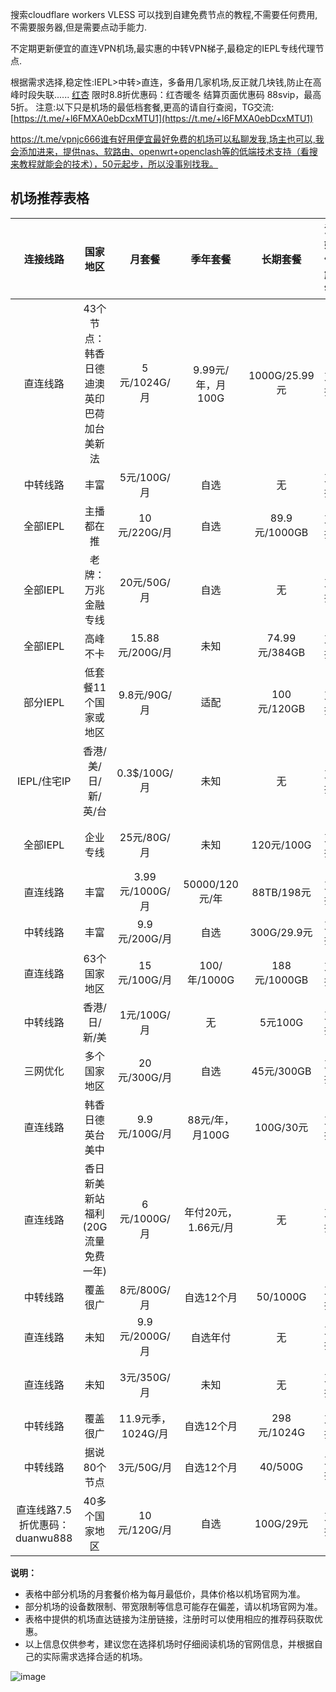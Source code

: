 

搜索cloudflare workers VLESS 可以找到自建免费节点的教程,不需要任何费用,不需要服务器,但是需要点动手能力.

不定期更新便宜的直连VPN机场,最实惠的中转VPN梯子,最稳定的IEPL专线代理节点.

根据需求选择,稳定性:IEPL>中转>直连，多备用几家机场,反正就几块钱,防止在高峰时段失联......
[红杏](https://hongxingdl.com/web/#/login?code=vkWKpF9g) 限时8.8折优惠码：红杏暖冬 结算页面优惠码 88svip，最高5折。
注意:以下只是机场的最低档套餐,更高的请自行查阅，TG交流: [https://t.me/+l6FMXA0ebDcxMTU1](https://t.me/+l6FMXA0ebDcxMTU1)

https://t.me/vpnjc666谁有好用便宜最好免费的机场可以私聊发我,场主也可以,我会添加进来，提供nas、软路由、openwrt+openclash等的低端技术支持（看搜来教程就能会的技术），50元起步，所以没事别找我。

##  机场推荐表格

| 连接线路 | 国家地区 | 月套餐 | 季年套餐 | 长期套餐 | 流媒体解锁 | 设备数限制 | 带宽限制 | 机场直达 |
| :-------: | :------: | :------: | :-----------: | :---------: | :---------: | :-------: | :-------: | :-------: |
| 直连线路 | 43个节点：韩香日德迪澳英印巴荷加台美新法 | 5元/1024G/月 | 9.99元/年，月100G | 1000G/25.99元 | 支持 | 不限 | 不限 | [三毛机场](https://xn--ehqx7tcnnope.com/#/register?code=y0Xa1udj) |
| 中转线路 | 丰富 | 5元/100G/月 | 自选 | 无 | 支持 | 不限 | 未知 | [吃瓜云](https://chiguayun.club/#/register?code=YPXBe1ef) |
| 全部IEPL | 主播都在推 | 10元/220G/月 | 自选 | 89.9元/1000GB | 支持 | 不限 | 1G | [红杏](https://hongxingdl.com/web/#/login?code=vkWKpF9g) |
| 全部IEPL | 老牌：万兆金融专线 | 20元/50G/月 | 自选 | 无 | 支持 | 不限 | 1G | [DuangCloud](https://portal.dc-site5.com/#/register?code=LxWobEjX) |
| 全部IEPL | 高峰不卡 | 15.88元/200G/月 | 未知 | 74.99元/384GB | 支持 | 8个 | 1G | [冲浪猫](https://m.msclm.net/#/register?code=vJaLDMci) |
| 部分IEPL | 低套餐11个国家或地区 | 9.8元/90G/月 | 适配 | 100元/120GB | 支持 | 无 | 未知 | [高端：穿云箭](https://rocket123.uk/#/register?code=0AWCsSwR) |
| IEPL/住宅IP | 香港/美/日/新/英/台 | 0.3$/100G/月 | 未知 | 无 | 支持 | 无限制 | 1G | [Mitce](https://mitce.com/aff.php?aff=4336) |
| 全部IEPL | 企业专线 | 25元/80G/月 | 未知 | 120元/100G | 支持 | 无限制 | 无限制 | [Spcloud](https://web.dashsp.top/#/register?code=xKFym66v) |
| 直连线路 | 丰富 | 3.99元/1000G/月 |50000/120元/年 | 88TB/198元 | 支持 | 不限 | 不限 | [Needay](https://needay.xyz/#/register?code=iLtbXP7l) |
| 中转线路 | 丰富 | 9.9元/200G/月 |自选 |300G/29.9元 | 支持 | 不限 | 不限 | [菜鸟机场](https://cainiao164.top/#/register?code=HPvRqtZ8) |
| 直连线路 | 63个国家地区 | 15元/100G/月 | 100/年/1000G | 188元/1000GB | 支持 | 不限制 | 1G | [GW云洞](https://gw-yundong.vip/#/register?code=KUC55Jy1) |
| 中转线路 | 香港/日/新/美 | 1元/100G/月 | 无 | 5元100G | 支持 | 3个 | 不限 | [超级机场](https://超级机场.com/#/register?code=rVJgYLGW) |
| 三网优化 | 多个国家地区 | 20元/300G/月 | 自选 | 45元/300GB | 支持 | 不限制 | 1G | [hktix](https://hktix.net/#/register?code=4WHNUQI7) |
| 直连线路 | 韩香日德英台美中 | 9.9元/100G/月 | 88元/年，月100G | 100G/30元 | 支持 | 不限 | 不限 | [蜂群](https://dash.fengqun.shop/#/register?code=HvlzbghK) |
| 直连线路 | 香日新美新站福利(20G流量免费一年) | 6元/1000G/月 | 年付20元，1.66元/月 | 无 | 支持 | 未知 | 未知 | [廉价](https://xn--6nq44r2pg9mj.com/#/register?code=2ZZKVsU3) |
| 中转线路 | 覆盖很广 | 8元/800G/月 | 自选12个月 | 50/1000G | 支持 | 不限 | 不限 | [极速云](https://www.xn--168-vd0gw60p.com/#/register?code=7tTnzIhu) |
| 直连线路 | 未知 | 9.9元/2000G/月 | 自选年付 | 无 | 支持 | 不限 | 未知 | [起帆](https://www.qf1.us/#/register?code=qVZpz0Jm) |
| 直连线路 | 未知 | 3元/350G/月 | 未知 | 无 | 支持 | 无限制 | 1G | [FSCloud](https://dash.996cloud.top/#/register?code=qEnheQes) |
| 中转线路 | 覆盖很广 | 11.9元季，1024G/月 | 自选12个月 | 298元/1024G | 支持 | 不限 | 不限 | [ktm](https://ktmcloud.club/#/register?code=NwqhDN3K) |
| 中转线路 | 据说80个节点 | 3元/50G/月 | 自选12个月 | 40/500G | 支持 | 未知 | 未知 | [飞兔云](https://www.xn--9kq10e0y7h.site/index.html?register=MslOHEtF) |
| 直连线路7.5折优惠码：duanwu888 | 40多个国家地区 | 10元/120G/月 | 自选 | 100G/29元 | 支持 | 不限 | 不限 | [易连云](https://xn--9kqx68ccs3a.xyz/#/register?code=MGMV4hjE) |


**说明：**

* 表格中部分机场的月套餐价格为每月最低价，具体价格以机场官网为准。
* 部分机场的设备数限制、带宽限制等信息可能存在偏差，请以机场官网为准。
* 表格中提供的机场直达链接为注册链接，注册时可以使用相应的推荐码获取优惠。
* 以上信息仅供参考，建议您在选择机场时仔细阅读机场的官网信息，并根据自己的实际需求选择合适的机场。


![image](https://github.com/chouniu666/vpn/assets/71626935/379dc05d-b1ae-488d-ab48-a77f3cf8cbcb)
